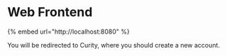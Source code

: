 # Web Frontend

{% embed url="http://localhost:8080" %}

You will be redirected to Curity, where you should create a new account.
